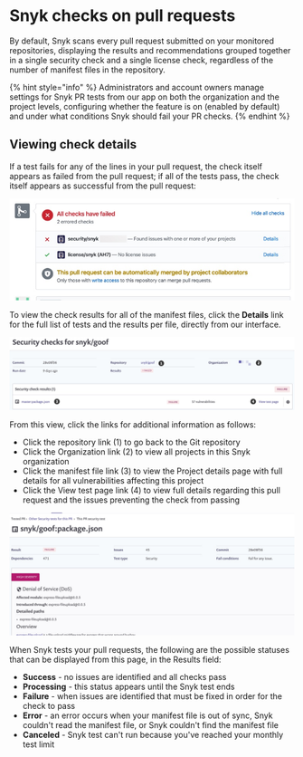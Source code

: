 # Snyk checks on pull requests

By default, Snyk scans every pull request submitted on your monitored repositories, displaying the results and recommendations grouped together in a single security check and a single license check, regardless of the number of manifest files in the repository.

{% hint style="info" %}
Administrators and account owners manage settings for Snyk PR tests from our app on both the organization and the project levels, configuring whether the feature is on \(enabled by default\) and under what conditions Snyk should fail your PR checks.
{% endhint %}

## Viewing check details

If a test fails for any of the lines in your pull request, the check itself appears as failed from the pull request; if all of the tests pass, the check itself appears as successful from the pull request:

![](../../.gitbook/assets/uuid-08a4b511-c3a4-49ed-1bd2-e234a51c126c-en.jpeg)

To view the check results for all of the manifest files, click the **Details** link for the full list of tests and the results per file, directly from our interface.

![](../../.gitbook/assets/uuid-c65f2c6c-d6ad-0fa5-5a0e-6ca0a8f8eeaa-en.jpeg)

From this view, click the links for additional information as follows:

* Click the repository link \(1\) to go back to the Git repository
* Click the Organization link \(2\) to view all projects in this Snyk organization
* Click the manifest file link \(3\) to view the Project details page with full details for all vulnerabilities affecting this project
* Click the View test page link \(4\) to view full details regarding this pull request and the issues preventing the check from passing

![](../../.gitbook/assets/uuid-617d6ed9-3571-1913-ca32-f30d2f0b3138-en.jpg)

When Snyk tests your pull requests, the following are the possible statuses that can be displayed from this page, in the Results field:

* **Success** - no issues are identified and all checks pass
* **Processing** - this status appears until the Snyk test ends
* **Failure** - when issues are identified that must be fixed in order for the check to pass
* **Error** - an error occurs when your manifest file is out of sync, Snyk couldn't read the manifest file, or Snyk couldn't find the manifest file
* **Canceled** - Snyk test can't run because you've reached your monthly test limit



